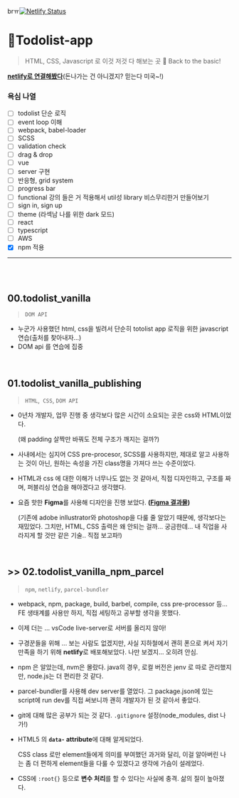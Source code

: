 brㅠ[![Netlify Status](https://api.netlify.com/api/v1/badges/cdb6931f-dbbb-4989-91e2-2793aff8acdb/deploy-status)](https://app.netlify.com/sites/todolist-vanilla/deploys)

# **📒Todolist-app**

> HTML, CSS, Javascript 로 이것 저것 다 해보는 곳 🧪
> Back to the basic!

**[netlify로 연결해봤다](https://todolist-vanilla.netlify.app/)**(돈나가는 건 아니겠지? 믿는다 미국~!)

### **욕심 나열**

- [ ] todolist 단순 로직
- [ ] event loop 이해
- [ ] webpack, babel-loader
- [ ] SCSS
- [ ] validation check
- [ ] drag & drop
- [ ] vue
- [ ] server 구현
- [ ] 반응형, grid system
- [ ] progress bar
- [ ] functional 강의 들은 거 적용해서 util성 library 비스무리한거 만들어보기
- [ ] sign in, sign up
- [ ] theme (라섹남 나를 위한 dark 모드)
- [ ] react
- [ ] typescript
- [ ] AWS
- [x] npm 적용

---

</br>
</br>

## **00.todolist_vanilla**

> `DOM API`

- 누군가 사용했던 html, css을 빌려서 단순히 totolist app 로직을 위한 javascript 연습(출처를 찾아내자...)
- DOM api 를 연습에 집중

</br>

## **01.todolist_vanilla_publishing**

> `HTML`,` CSS`, `DOM API`

- 0년차 개발자, 업무 진행 중 생각보다 많은 시간이 소요되는 곳은 css와 HTML이었다.

  (왜 padding 살짝만 바꿔도 전체 구조가 깨지는 걸까?)

- 사내에서는 심지어 CSS pre-procesor, SCSS를 사용하지만, 제대로 알고 사용하는 것이 아닌, 원하는 속성을 가진 class명을 가져다 쓰는 수준이었다.

- HTML과 css 에 대한 이해가 너무나도 없는 것 같아서, 직접 디자인하고, 구조를 짜며, 퍼블리싱 연습을 해야겠다고 생각했다.

- 요즘 핫한 **Figma**를 사용해 디자인을 진행 보았다. **([Figma 결과물](https://www.figma.com/embed?embed_host=notion&url=https%3A%2F%2Fwww.figma.com%2Ffile%2F31hfwsgOtsvI8pyS9ZfTVQ%2Ftodolist-vanilla%3Fnode-id%3D1%253A95))**

  (기존에 adobe inllustrator와 photoshop을 다룰 줄 알았기 때문에, 생각보다는 재밌었다. 그치만, HTML, CSS 출력은 왜 안되는 걸까... 궁금한데... 내 직업을 사라지게 할 것만 같은 기술.. 직접 보고파!)

</br>

## **>> 02.todolist_vanilla_npm_parcel**

> `npm`, `netlify`, `parcel-bundler`

- webpack, npm, package, build, barbel, compile, css pre-processor 등... FE 생태계를 사용만 하지, 직접 세팅하고 공부할 생각을 못했다.
- 이제 더는 ... vsCode live-server로 서버를 올리지 않아!
- 구경꾼들을 위해 ... 보는 사람도 없겠지만, 사실 지하철에서 괜히 폰으로 켜서 자기만족을 하기 위해 **netlify**로 배포해보았다. 나만 보겠지... 오히려 안심.
- npm 은 알았는데, nvm은 몰랐다. java의 경우, 로컬 버전은 jenv 로 따로 관리했지만, node.js는 더 편리한 것 같다.
- parcel-bundler를 사용해 dev server를 열었다.
  그 package.json에 있는 script에 run dev를 직접 써보니까 괜히 개발자가 된 것 같아서 좋았다.
- git에 대해 많은 공부가 되는 것 같다. `.gitignore` 설정(node_modules, dist 나가!)
- HTML5 의 **`data-` attribute**에 대해 알게되었다.

  CSS class 로만 element들에게 의미를 부여했던 과거와 달리, 이걸 알아버린 나는 좀 더 편하게 element들을 다룰 수 있겠다고 생각에 가슴이 설레었다.

- CSS에 `:root{}` 등으로 **변수 처리**를 할 수 있다는 사실에 충격. 삶의 질이 높아졌다.
